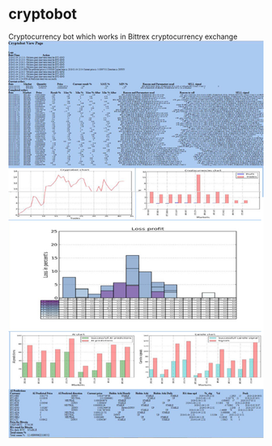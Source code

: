 # cryptobot
Cryptocurrency bot which works in Bittrex cryptocurrency exchange
<img src="Bot_view_page.jpg">
